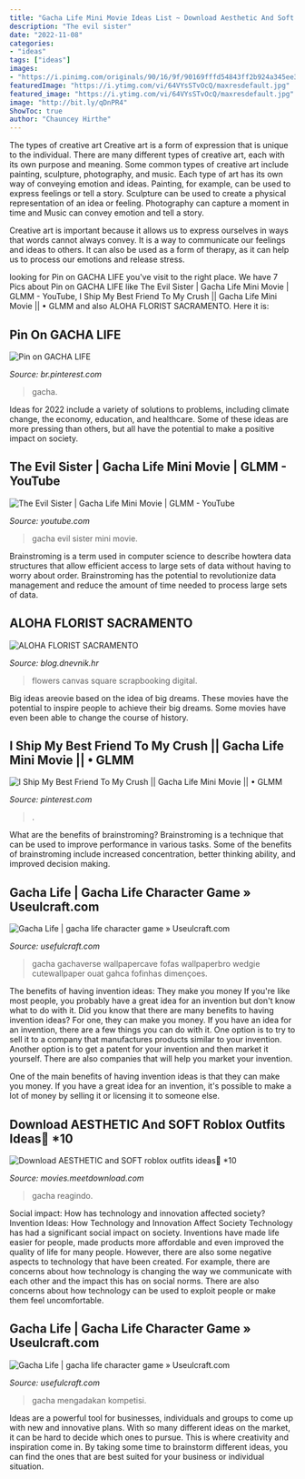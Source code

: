 ```yaml
---
title: "Gacha Life Mini Movie Ideas List ~ Download Aesthetic And Soft Roblox Outfits Ideas🍑 *10"
description: "The evil sister"
date: "2022-11-08"
categories:
- "ideas"
tags: ["ideas"]
images:
- "https://i.pinimg.com/originals/90/16/9f/90169fffd54843ff2b924a345ee32fab.jpg"
featuredImage: "https://i.ytimg.com/vi/64VYsSTvOcQ/maxresdefault.jpg"
featured_image: "https://i.ytimg.com/vi/64VYsSTvOcQ/maxresdefault.jpg"
image: "http://bit.ly/qDnPR4"
ShowToc: true
author: "Chauncey Hirthe"
---
```



The types of creative art
Creative art is a form of expression that is unique to the individual. There are many different types of creative art, each with its own purpose and meaning.
Some common types of creative art include painting, sculpture, photography, and music. Each type of art has its own way of conveying emotion and ideas. Painting, for example, can be used to express feelings or tell a story. Sculpture can be used to create a physical representation of an idea or feeling. Photography can capture a moment in time and Music can convey emotion and tell a story.

Creative art is important because it allows us to express ourselves in ways that words cannot always convey. It is a way to communicate our feelings and ideas to others. It can also be used as a form of therapy, as it can help us to process our emotions and release stress.

	

		
looking for Pin on GACHA LIFE you've visit to the right place. We have 7 Pics about Pin on GACHA LIFE like The Evil Sister | Gacha Life Mini Movie | GLMM - YouTube, I Ship My Best Friend To My Crush || Gacha Life Mini Movie || • GLMM and also ALOHA FLORIST SACRAMENTO. Here it is:
		
    
## Pin On GACHA LIFE

<img loading=lazy src="https://i.pinimg.com/originals/90/16/9f/90169fffd54843ff2b924a345ee32fab.jpg" onerror="this.onerror=null;this.src='https://tse1.mm.bing.net/th?id=OIP.NJZ6koRVtMfPieBxI1YDhAHaJJ&amp;pid=15.1';" alt="Pin on GACHA LIFE">

_Source: br.pinterest.com_

>gacha. 

	

Ideas for 2022 include a variety of solutions to problems, including climate change, the economy, education, and healthcare. Some of these ideas are more pressing than others, but all have the potential to make a positive impact on society.

    
## The Evil Sister | Gacha Life Mini Movie | GLMM - YouTube

<img loading=lazy src="https://i.ytimg.com/vi/4kqyC-Z0GII/maxresdefault.jpg" onerror="this.onerror=null;this.src='https://tse4.mm.bing.net/th?id=OIP.kPYjs8bWszfZ-GYqmVac2AHaEK&amp;pid=15.1';" alt="The Evil Sister | Gacha Life Mini Movie | GLMM - YouTube">

_Source: youtube.com_

>gacha evil sister mini movie. 

	

Brainstroming is a term used in computer science to describe howtera data structures that allow efficient access to large sets of data without having to worry about order. Brainstroming has the potential to revolutionize data management and reduce the amount of time needed to process large sets of data.

    
## ALOHA FLORIST SACRAMENTO

<img loading=lazy src="http://bit.ly/qDnPR4" onerror="this.onerror=null;this.src='https://tse2.mm.bing.net/th?id=OIP.gDbNmunYa9CTHWE5L1ujyQHaFj&amp;pid=15.1';" alt="ALOHA FLORIST SACRAMENTO">

_Source: blog.dnevnik.hr_

>flowers canvas square scrapbooking digital. 

	

Big ideas areovie based on the idea of big dreams. These movies have the potential to inspire people to achieve their big dreams. Some movies have even been able to change the course of history.

    
## I Ship My Best Friend To My Crush || Gacha Life Mini Movie || • GLMM

<img loading=lazy src="https://i.pinimg.com/736x/c6/34/17/c634171d10b16c3b1307ec9e4afc9894.jpg" onerror="this.onerror=null;this.src='https://tse1.mm.bing.net/th?id=OIP.qGoJoE1wtBro6fA9jyGbJgHaFj&amp;pid=15.1';" alt="I Ship My Best Friend To My Crush || Gacha Life Mini Movie || • GLMM">

_Source: pinterest.com_

>. 

	

What are the benefits of brainstroming?
Brainstroming is a technique that can be used to improve performance in various tasks. Some of the benefits of brainstroming include increased concentration, better thinking ability, and improved decision making.

    
## Gacha Life | Gacha Life Character Game » Useulcraft.com

<img loading=lazy src="https://www.usefulcraft.com/wp-content/uploads/2019/12/gacha-life-22.jpg" onerror="this.onerror=null;this.src='https://tse1.mm.bing.net/th?id=OIP.oLAVfAJm-RjDVYFMInPrIAHaFj&amp;pid=15.1';" alt="Gacha Life | gacha life character game » Useulcraft.com">

_Source: usefulcraft.com_

>gacha gachaverse wallpapercave fofas wallpaperbro wedgie cutewallpaper ouat gahca fofinhas dimençoes. 

	

The benefits of having invention ideas: They make you money
If you're like most people, you probably have a great idea for an invention but don't know what to do with it. Did you know that there are many benefits to having invention ideas? For one, they can make you money.
If you have an idea for an invention, there are a few things you can do with it. One option is to try to sell it to a company that manufactures products similar to your invention. Another option is to get a patent for your invention and then market it yourself. There are also companies that will help you market your invention.

One of the main benefits of having invention ideas is that they can make you money. If you have a great idea for an invention, it's possible to make a lot of money by selling it or licensing it to someone else.

    
## Download AESTHETIC And SOFT Roblox Outfits Ideas🍑 *10

<img loading=lazy src="https://i.ytimg.com/vi/64VYsSTvOcQ/maxresdefault.jpg" onerror="this.onerror=null;this.src='https://tse2.mm.bing.net/th?id=OIP.U_B0Jz91tAPnqUe2SdmG3AHaEK&amp;pid=15.1';" alt="Download AESTHETIC and SOFT roblox outfits ideas🍑 *10">

_Source: movies.meetdownload.com_

>gacha reagindo. 

	

Social impact: How has technology and innovation affected society?
Invention Ideas: How Technology and Innovation Affect Society
Technology has had a significant social impact on society. Inventions have made life easier for people, made products more affordable and even improved the quality of life for many people. However, there are also some negative aspects to technology that have been created. For example, there are concerns about how technology is changing the way we communicate with each other and the impact this has on social norms. There are also concerns about how technology can be used to exploit people or make them feel uncomfortable.

    
## Gacha Life | Gacha Life Character Game » Useulcraft.com

<img loading=lazy src="https://www.usefulcraft.com/wp-content/uploads/2019/12/gacha-life-10.jpg" onerror="this.onerror=null;this.src='https://tse4.mm.bing.net/th?id=OIP.9saXNzjesH1A5mFnRo55XwHaEK&amp;pid=15.1';" alt="Gacha Life | gacha life character game » Useulcraft.com">

_Source: usefulcraft.com_

>gacha mengadakan kompetisi. 

	

Ideas are a powerful tool for businesses, individuals and groups to come up with new and innovative plans. With so many different ideas on the market, it can be hard to decide which ones to pursue. This is where creativity and inspiration come in. By taking some time to brainstorm different ideas, you can find the ones that are best suited for your business or individual situation.

